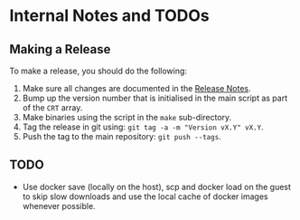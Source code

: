 # Internal Notes and TODOs

## Making a Release

To make a release, you should do the following:

1. Make sure all changes are documented in the [Release Notes](RELEASENOTES.md).
2. Bump up the version number that is initialised in the main script as part of
   the `CRT` array.
3. Make binaries using the script in the `make` sub-directory.
4. Tag the release in git using: `git tag -a -m "Version vX.Y" vX.Y`.
5. Push the tag to the main repository: `git push --tags`.

## TODO

* Use docker save (locally on the host), scp and docker load on the
  guest to skip slow downloads and use the local cache of docker
  images whenever possible.
